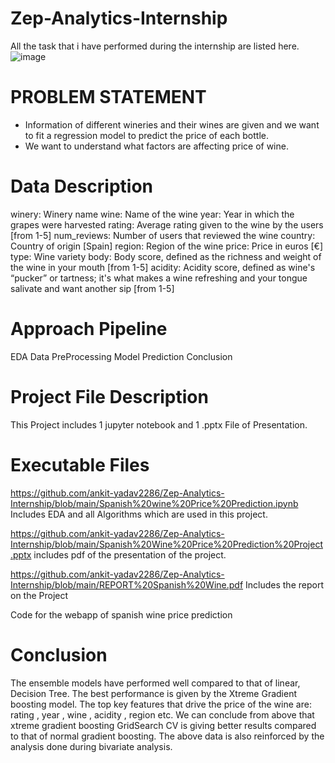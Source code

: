 # Zep-Analytics-Internship
All the task that i have performed during the internship are listed here.
![image](https://user-images.githubusercontent.com/107911669/202438709-ae2a9230-b7de-4e06-a3e7-836680008cd3.png)

# PROBLEM STATEMENT
* Information of different wineries and their wines are given and we want to fit a regression model to predict the price of each bottle.
* We want to understand what factors are affecting price of wine.

# Data Description
winery: Winery name
wine: Name of the wine
year: Year in which the grapes were harvested
rating: Average rating given to the wine by the users [from 1-5]
num_reviews: Number of users that reviewed the wine
country: Country of origin [Spain]
region: Region of the wine
price: Price in euros [€]
type: Wine variety
body: Body score, defined as the richness and weight of the wine in your mouth [from 1-5]
acidity: Acidity score, defined as wine's “pucker” or tartness; it's what makes a wine refreshing and your tongue salivate and want another sip [from 1-5]

# Approach Pipeline
EDA Data PreProcessing Model Prediction Conclusion

# Project File Description
This Project includes 1 jupyter notebook and 1 .pptx File of Presentation.

# Executable Files

https://github.com/ankit-yadav2286/Zep-Analytics-Internship/blob/main/Spanish%20wine%20Price%20Prediction.ipynb  Includes EDA and all Algorithms which are used in this project.
 
https://github.com/ankit-yadav2286/Zep-Analytics-Internship/blob/main/Spanish%20Wine%20Price%20Prediction%20Project.pptx  includes pdf of the presentation of the project.
 
https://github.com/ankit-yadav2286/Zep-Analytics-Internship/blob/main/REPORT%20Spanish%20Wine.pdf Includes the report on the Project

Code for the webapp of spanish wine price prediction
  
 # Conclusion
 The ensemble models have performed well compared to that of linear, Decision Tree.
The best performance is given by the Xtreme Gradient boosting model.
The top key features that drive the price of the wine are: rating , year , wine , acidity , region etc.
We can conclude from above that xtreme gradient boosting GridSearch CV is giving better results compared to that of normal gradient boosting.
The above data is also reinforced by the analysis done during bivariate analysis.


